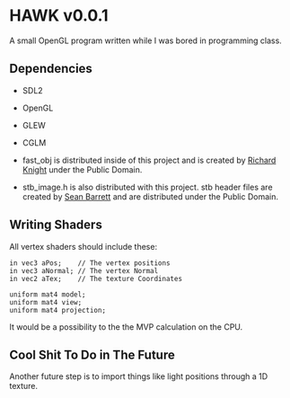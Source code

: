 # HAWK v0.0.1

A small OpenGL program written while I was bored in programming class.

## Dependencies

+ SDL2
+ OpenGL
+ GLEW
+ CGLM

+ fast\_obj is distributed inside of this project and is created by 
  [Richard Knight](https://github.com/thisistherk/) under the 
  Public Domain. 

+ stb\_image.h is also distributed with this project. stb header 
  files are created by [Sean Barrett](https://github.com/nothings) 
  and are distributed under the Public Domain.

## Writing Shaders

All vertex shaders should include these:

```
in vec3 aPos;    // The vertex positions
in vec3 aNormal; // The vertex Normal
in vec2 aTex;    // The texture Coordinates

uniform mat4 model;
uniform mat4 view;
uniform mat4 projection; 
```

It would be a possibility to the the MVP calculation on the CPU.

## Cool Shit To Do in The Future

Another future step is to import things like light positions through 
a 1D texture.
